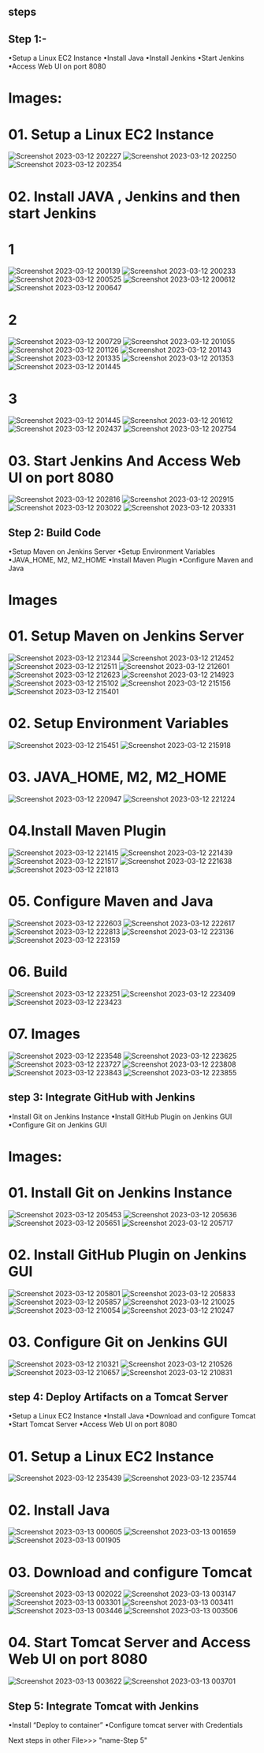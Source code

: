 ## steps

## Step 1:-
•Setup a Linux EC2 Instance
•Install Java
•Install Jenkins
•Start Jenkins
•Access Web UI on port 8080

# Images:

# 01. Setup a Linux EC2 Instance

![Screenshot 2023-03-12 202227](https://user-images.githubusercontent.com/113555417/224949453-938219e1-292d-4e80-8bc5-ae5c9147c8ef.jpg)
![Screenshot 2023-03-12 202250](https://user-images.githubusercontent.com/113555417/224949466-b6fdfaf6-d7a0-4c34-a40e-80e12e985c86.jpg)
![Screenshot 2023-03-12 202354](https://user-images.githubusercontent.com/113555417/224949487-e6215e46-b04c-479e-b341-350d051004be.jpg)

# 02. Install JAVA , Jenkins and then start Jenkins

# 1

![Screenshot 2023-03-12 200139](https://user-images.githubusercontent.com/113555417/224954549-69e14e7f-22a6-4153-a5f8-e0baaad07fdb.jpg)
![Screenshot 2023-03-12 200233](https://user-images.githubusercontent.com/113555417/224954576-7ec50a80-518b-4597-8c4d-4687f1890f60.jpg)
![Screenshot 2023-03-12 200525](https://user-images.githubusercontent.com/113555417/224954591-d226a2a1-5ae9-44cb-9571-e8d3a6c52bf1.jpg)
![Screenshot 2023-03-12 200612](https://user-images.githubusercontent.com/113555417/224954600-bfacb188-3c52-4828-b277-2b1d69aadded.jpg)
![Screenshot 2023-03-12 200647](https://user-images.githubusercontent.com/113555417/224954612-a2addd1d-913b-4ed2-948d-d2b662dc023a.jpg)

# 2

![Screenshot 2023-03-12 200729](https://user-images.githubusercontent.com/113555417/224954696-02d5336f-d001-4ddc-9c18-32ea3f6bc9bc.jpg)
![Screenshot 2023-03-12 201055](https://user-images.githubusercontent.com/113555417/224954714-2cbf3dc2-baaf-4475-8fb8-d5d7738a364d.jpg)
![Screenshot 2023-03-12 201126](https://user-images.githubusercontent.com/113555417/224954728-45bde64e-2ac6-44e0-88b9-714d1e739213.jpg)
![Screenshot 2023-03-12 201143](https://user-images.githubusercontent.com/113555417/224954753-ff21a96b-7361-4699-b5a0-9ce1157bad07.jpg)
![Screenshot 2023-03-12 201335](https://user-images.githubusercontent.com/113555417/224954772-174f5c93-3422-4e8d-8c13-827fb507bfe3.jpg)
![Screenshot 2023-03-12 201353](https://user-images.githubusercontent.com/113555417/224954787-ff70b9d3-1f7f-4b46-8f0e-3a2b671939ed.jpg)
![Screenshot 2023-03-12 201445](https://user-images.githubusercontent.com/113555417/224954816-d7fe496b-36c1-44eb-bcfa-3c19740f81d4.jpg)

# 3

![Screenshot 2023-03-12 201445](https://user-images.githubusercontent.com/113555417/224955021-a9b0afd1-aa11-43aa-9f9c-714e3166ce3d.jpg)
![Screenshot 2023-03-12 201612](https://user-images.githubusercontent.com/113555417/224955110-0708a130-1c8c-4792-9a9f-3b84009b76da.jpg)
![Screenshot 2023-03-12 202437](https://user-images.githubusercontent.com/113555417/224955122-40cb93eb-f03e-464c-8e92-2210d5fac8b8.jpg)
![Screenshot 2023-03-12 202754](https://user-images.githubusercontent.com/113555417/224955136-5a80b5a1-c814-4130-9940-065655950505.jpg)

# 03. Start Jenkins And Access Web UI on port 8080

![Screenshot 2023-03-12 202816](https://user-images.githubusercontent.com/113555417/224955295-fe5d5de5-e664-4b5e-b0ef-6a99ca4a417a.jpg)
![Screenshot 2023-03-12 202915](https://user-images.githubusercontent.com/113555417/224955331-d5757fe6-d1e9-41fb-88f1-021d049d6948.jpg)
![Screenshot 2023-03-12 203022](https://user-images.githubusercontent.com/113555417/224955348-09497e7f-57e1-40fa-94d4-e04a8471928c.jpg)
![Screenshot 2023-03-12 203331](https://user-images.githubusercontent.com/113555417/224955363-4c506aed-81f1-4a3e-a940-72993b3cebe0.jpg)



## Step 2: Build Code

•Setup Maven on Jenkins Server
•Setup Environment Variables
•JAVA_HOME, M2, M2_HOME
•Install Maven Plugin
•Configure Maven and Java

# Images

# 01. Setup Maven on Jenkins Server

![Screenshot 2023-03-12 212344](https://user-images.githubusercontent.com/113555417/224957488-f31fe2b5-701b-4336-982e-ba85b893e61c.jpg)
![Screenshot 2023-03-12 212452](https://user-images.githubusercontent.com/113555417/224957519-b9049d9d-52cf-4454-83d8-429b43449020.jpg)
![Screenshot 2023-03-12 212511](https://user-images.githubusercontent.com/113555417/224957547-6fc15fe1-109b-41f0-99a2-fc0b9f5c6cc6.jpg)
![Screenshot 2023-03-12 212601](https://user-images.githubusercontent.com/113555417/224957610-3ae92309-2244-4953-8f6f-cb752e567b87.jpg)
![Screenshot 2023-03-12 212623](https://user-images.githubusercontent.com/113555417/224957643-6ab4e6e9-6020-4997-a109-8eec7811e7f7.jpg)
![Screenshot 2023-03-12 214923](https://user-images.githubusercontent.com/113555417/224957660-63d7e00f-7e31-49eb-a3f0-a8286c3351fb.jpg)
![Screenshot 2023-03-12 215102](https://user-images.githubusercontent.com/113555417/224957680-9b5a240c-29fd-48c0-9788-334f8e10886e.jpg)
![Screenshot 2023-03-12 215156](https://user-images.githubusercontent.com/113555417/224957729-62e465ac-6a38-41e8-a683-0001deda837f.jpg)
![Screenshot 2023-03-12 215401](https://user-images.githubusercontent.com/113555417/224957739-37a8c258-e6f6-4287-b6fa-ec641030917f.jpg)

# 02. Setup Environment Variables

![Screenshot 2023-03-12 215451](https://user-images.githubusercontent.com/113555417/224957925-924681bf-bc53-495e-a579-f7d15a6cad87.jpg)
![Screenshot 2023-03-12 215918](https://user-images.githubusercontent.com/113555417/224957944-a33c0875-7c08-412e-b3b5-eadbbb325014.jpg)

# 03. JAVA_HOME, M2, M2_HOME

![Screenshot 2023-03-12 220947](https://user-images.githubusercontent.com/113555417/224958082-ba7ec1ec-9dfd-4728-bf24-7d8d11288dd2.jpg)
![Screenshot 2023-03-12 221224](https://user-images.githubusercontent.com/113555417/224958187-a231c55f-6915-4c5a-8c7d-acc0a2f98917.jpg)

# 04.Install Maven Plugin

![Screenshot 2023-03-12 221415](https://user-images.githubusercontent.com/113555417/224958599-55033b7f-5768-478d-855c-60d63b98571a.jpg)
![Screenshot 2023-03-12 221439](https://user-images.githubusercontent.com/113555417/224958619-192d51aa-010b-45bc-9aff-18a4f158cc15.jpg)
![Screenshot 2023-03-12 221517](https://user-images.githubusercontent.com/113555417/224958634-67e2aa98-e922-411a-b1c2-73cdf7a295c2.jpg)
![Screenshot 2023-03-12 221638](https://user-images.githubusercontent.com/113555417/224958653-1a867479-f452-4bdc-9fc6-18f872ba6b2d.jpg)
![Screenshot 2023-03-12 221813](https://user-images.githubusercontent.com/113555417/224958666-d0cae476-db71-4db9-a8d1-c7fdb1e1e1f0.jpg)

# 05. Configure Maven and Java

![Screenshot 2023-03-12 222603](https://user-images.githubusercontent.com/113555417/224958760-8d0ea7dc-0dfd-4b9d-a5c9-8b644d4d4713.jpg)
![Screenshot 2023-03-12 222617](https://user-images.githubusercontent.com/113555417/224958781-eb2b1106-6e4f-4a40-b554-2f8a162138c8.jpg)
![Screenshot 2023-03-12 222813](https://user-images.githubusercontent.com/113555417/224958791-cc68e9ab-1ef3-4814-991a-6f0345c06c9d.jpg)
![Screenshot 2023-03-12 223136](https://user-images.githubusercontent.com/113555417/224958815-db0d199a-5ee1-4419-8eb1-4b0ddcdda3dc.jpg)
![Screenshot 2023-03-12 223159](https://user-images.githubusercontent.com/113555417/224958887-0dc90d3d-4f53-48c9-9579-f69a302f2c51.jpg)

# 06. Build 

![Screenshot 2023-03-12 223251](https://user-images.githubusercontent.com/113555417/224959106-3fb0ff8b-deb2-4088-9bfc-59ea69cf8609.jpg)
![Screenshot 2023-03-12 223409](https://user-images.githubusercontent.com/113555417/224959120-e815f47b-ceef-4cfb-8fea-c31dcc39b996.jpg)
![Screenshot 2023-03-12 223423](https://user-images.githubusercontent.com/113555417/224959236-74f477e6-c598-489f-99bf-fc7134215bb1.jpg)

# 07. Images

![Screenshot 2023-03-12 223548](https://user-images.githubusercontent.com/113555417/224959386-17ff19a3-8fe1-4285-9135-51739b74eddf.jpg)
![Screenshot 2023-03-12 223625](https://user-images.githubusercontent.com/113555417/224959409-f0ec4f0b-859b-4797-bbe8-afae49f99756.jpg)
![Screenshot 2023-03-12 223727](https://user-images.githubusercontent.com/113555417/224959442-308c088a-2194-4a00-bbd0-89336c9bbc2d.jpg)
![Screenshot 2023-03-12 223808](https://user-images.githubusercontent.com/113555417/224959524-ffecc019-b38c-44d4-b331-9df885582528.jpg)
![Screenshot 2023-03-12 223843](https://user-images.githubusercontent.com/113555417/224959536-2b2429ca-8723-49ab-931c-880d42ca3664.jpg)
![Screenshot 2023-03-12 223855](https://user-images.githubusercontent.com/113555417/224959541-63e2828a-2b2d-4dc1-a3f4-cfd565590a44.jpg)


## step 3: Integrate GitHub with Jenkins

•Install Git on Jenkins Instance
•Install GitHub Plugin on Jenkins GUI
•Configure Git on Jenkins GUI

# Images:

# 01. Install Git on Jenkins Instance

![Screenshot 2023-03-12 205453](https://user-images.githubusercontent.com/113555417/224960440-8d7b4e00-7206-4bf6-9266-9214fb52e259.jpg)
![Screenshot 2023-03-12 205636](https://user-images.githubusercontent.com/113555417/224960454-280ec4df-63b6-41e6-9aac-d773b2159a6a.jpg)
![Screenshot 2023-03-12 205651](https://user-images.githubusercontent.com/113555417/224960477-27a4495e-bf78-4c21-ae45-911d8afb53a2.jpg)
![Screenshot 2023-03-12 205717](https://user-images.githubusercontent.com/113555417/224960489-274a89f6-4a08-4bfe-ae52-cda2ace2ee80.jpg)

# 02. Install GitHub Plugin on Jenkins GUI

![Screenshot 2023-03-12 205801](https://user-images.githubusercontent.com/113555417/224960617-f3841de0-f959-43aa-9c54-8a1932b491d8.jpg)
![Screenshot 2023-03-12 205833](https://user-images.githubusercontent.com/113555417/224960627-85b236e6-9afb-49ff-b9a2-090511e4dd1b.jpg)
![Screenshot 2023-03-12 205857](https://user-images.githubusercontent.com/113555417/224960640-5735d35a-ea3a-4302-a070-83a7a55e2bdb.jpg)
![Screenshot 2023-03-12 210025](https://user-images.githubusercontent.com/113555417/224960652-32071d67-ab56-4057-9ea0-05bbc5b212b1.jpg)
![Screenshot 2023-03-12 210054](https://user-images.githubusercontent.com/113555417/224960665-73d7ccb8-6d20-4454-a852-e706da4010c9.jpg)
![Screenshot 2023-03-12 210247](https://user-images.githubusercontent.com/113555417/224960727-d93d9322-b280-43e8-9182-9a41375efcbe.jpg)

# 03. Configure Git on Jenkins GUI

![Screenshot 2023-03-12 210321](https://user-images.githubusercontent.com/113555417/224960826-de4ebf6b-491a-4de2-ab7d-8a82f027b388.jpg)
![Screenshot 2023-03-12 210526](https://user-images.githubusercontent.com/113555417/224960852-a8a05612-b1ca-408f-92ed-c36f27cfd01a.jpg)
![Screenshot 2023-03-12 210657](https://user-images.githubusercontent.com/113555417/224960868-bc4a5b4c-a7d6-410e-b976-841b1816d6ff.jpg)
![Screenshot 2023-03-12 210831](https://user-images.githubusercontent.com/113555417/224960877-22231309-a0e9-49dc-9353-903e3dce667c.jpg)


## step 4: Deploy Artifacts on a Tomcat Server

•Setup a Linux EC2 Instance
•Install Java
•Download and configure Tomcat
•Start Tomcat Server
•Access Web UI on port 8080

# 01. Setup a Linux EC2 Instance

![Screenshot 2023-03-12 235439](https://user-images.githubusercontent.com/113555417/224961686-067472ff-9f44-4c90-a7a6-b214a1fdf04e.jpg)
![Screenshot 2023-03-12 235744](https://user-images.githubusercontent.com/113555417/224961699-aa8790cd-6575-4c2c-8d4e-66294d27c843.jpg)

# 02. Install Java 

![Screenshot 2023-03-13 000605](https://user-images.githubusercontent.com/113555417/224961980-2eea6fc7-0d2f-4da4-be7f-20d7bf3a9854.jpg)
![Screenshot 2023-03-13 001659](https://user-images.githubusercontent.com/113555417/224961991-b7d2e3a2-aaea-483f-b744-5e17aaea672f.jpg)
![Screenshot 2023-03-13 001905](https://user-images.githubusercontent.com/113555417/224962035-8bcd87cc-7f47-46c3-8112-6d2c22a0adb4.jpg)

# 03. Download and configure Tomcat

![Screenshot 2023-03-13 002022](https://user-images.githubusercontent.com/113555417/224962246-5c81078b-cc2b-4a20-abcb-3b206bbdaffe.jpg)
![Screenshot 2023-03-13 003147](https://user-images.githubusercontent.com/113555417/224962272-ec5b27fb-bd5d-4cb1-af2b-7fd634b16133.jpg)
![Screenshot 2023-03-13 003301](https://user-images.githubusercontent.com/113555417/224962296-27b6c345-9bf5-4845-bf3f-b30076311125.jpg)
![Screenshot 2023-03-13 003411](https://user-images.githubusercontent.com/113555417/224962342-bf40da8a-0baa-4419-9644-b0c8016788c9.jpg)
![Screenshot 2023-03-13 003446](https://user-images.githubusercontent.com/113555417/224962346-76a0f54c-b95c-4e50-b49e-70b0fe89ffc7.jpg)
![Screenshot 2023-03-13 003506](https://user-images.githubusercontent.com/113555417/224962363-59fc5614-40fe-4a30-8e4e-bfc22acc1815.jpg)

# 04. Start Tomcat Server and Access Web UI on port 8080
![Screenshot 2023-03-13 003622](https://user-images.githubusercontent.com/113555417/224962750-9bc61987-1b1c-426e-892b-da98b15e8f2a.jpg)
![Screenshot 2023-03-13 003701](https://user-images.githubusercontent.com/113555417/224962765-47809ca0-b634-4600-8091-b505cf682e01.jpg)


## Step 5: Integrate Tomcat with Jenkins

•Install “Deploy to container”
•Configure tomcat server with Credentials

Next steps in other File>>> "name-Step 5" 

















